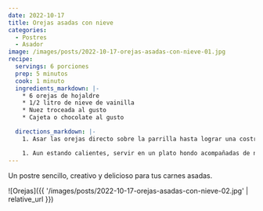 ```yaml
---
date: 2022-10-17
title: Orejas asadas con nieve
categories:
  - Postres
  - Asador
image: /images/posts/2022-10-17-orejas-asadas-con-nieve-01.jpg
recipe:
  servings: 6 porciones
  prep: 5 minutos
  cook: 1 minuto
  ingredients_markdown: |-
    * 6 orejas de hojaldre
    * 1/2 litro de nieve de vainilla
    * Nuez troceada al gusto
    * Cajeta o chocolate al gusto

  directions_markdown: |-
    1. Asar las orejas directo sobre la parrilla hasta lograr una costra caramelizada.

    1. Aun estando calientes, servir en un plato hondo acompañadas de nieve, nuez y cajeta al gusto.
---
```

Un postre sencillo, creativo y delicioso para tus carnes asadas.

![Orejas]({{ '/images/posts/2022-10-17-orejas-asadas-con-nieve-02.jpg' | relative_url }})
